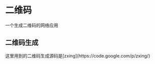 <h1>二维码</h1>
一个生成二维码的网络应用
<h2>二维码生成</h2>
    这里用到的二维码生成源码是[zxing](https://code.google.com/p/zxing/)<br />  

